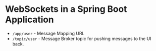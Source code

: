 
# WebSockets in a Spring Boot Application

- `/app/user` - Message Mapping URL
- `/topic/user` - Message Broker topic for pushing messages to the UI back.
